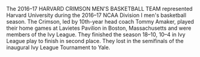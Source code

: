 The 2016–17 HARVARD CRIMSON MEN'S BASKETBALL TEAM represented Harvard University during the 2016–17 NCAA Division I men's basketball season. The Crimson, led by 10th-year head coach Tommy Amaker, played their home games at Lavietes Pavilion in Boston, Massachusetts and were members of the Ivy League. They finished the season 18–10, 10–4 in Ivy League play to finish in second place. They lost in the semifinals of the inaugural Ivy League Tournament to Yale.
